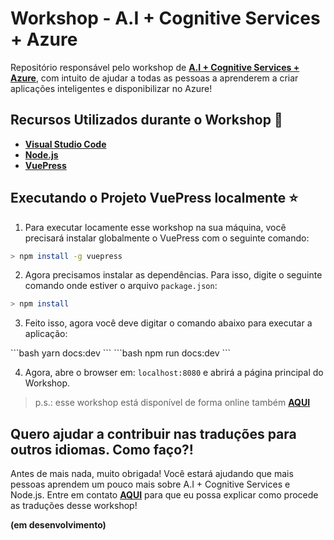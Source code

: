 # Workshop - A.I + Cognitive Services + Azure

Repositório responsável pelo workshop de **[A.I + Cognitive Services + Azure]()**, com intuito de ajudar a todas as pessoas a aprenderem a criar aplicações inteligentes e disponibilizar no Azure!

## Recursos Utilizados durante o Workshop 🚀

* **[Visual Studio Code](https://code.visualstudio.com/?WT.mc_id=javascript-0000-gllemos)**
* **[Node.js](https://nodejs.org/en/)**
* **[VuePress](https://vuepress.vuejs.org/)**

## Executando o Projeto VuePress localmente ⭐️

1. Para executar locamente esse workshop na sua máquina, você precisará instalar globalmente o VuePress com o seguinte comando:

```bash
> npm install -g vuepress
```

2. Agora precisamos instalar as dependências. Para isso, digite o seguinte comando onde estiver o arquivo `package.json`:

```bash
> npm install
```

3. Feito isso, agora você deve digitar o comando abaixo para executar a aplicação:

<code-group>
<code-block title="YARN" active>
```bash
yarn docs:dev
```
</code-block>
<code-block title="NPM">
```bash
npm run docs:dev
```
</code-block>
</code-group>

4. Agora, abre o browser em: `localhost:8080` e abrirá a página principal do Workshop.

> p.s.: esse workshop está disponível de forma online também **[AQUI](https://previewworkshopai.z22.web.core.windows.net/)**

## Quero ajudar a contribuir nas traduções para outros idiomas. Como faço?!

Antes de mais nada, muito obrigada! Você estará ajudando que mais pessoas aprendem um pouco mais sobre A.I + Cognitive Services e Node.js. Entre em contato **[AQUI](gllemos@microsoft.com)** para que eu possa explicar como procede as traduções desse workshop!

**(em desenvolvimento)**
